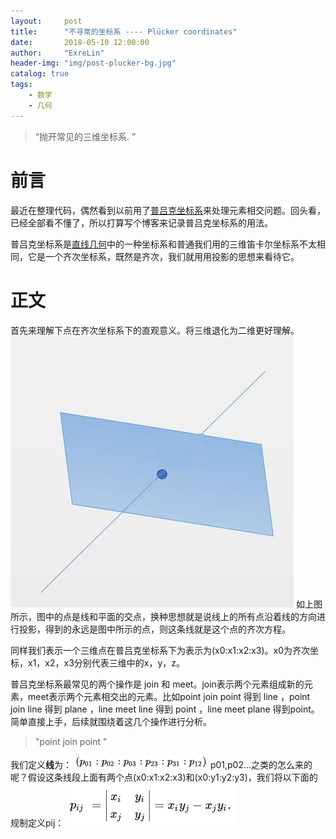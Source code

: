 ```yaml
---
layout:     post
title:      "不寻常的坐标系 ---- Plücker coordinates"
date:       2018-05-10 12:00:00
author:     "ExreLin"
header-img: "img/post-plucker-bg.jpg"
catalog: true
tags:
    - 数学 
    - 几何
---
```


> “抛开常见的三维坐标系. ”

# 前言

最近在整理代码，偶然看到以前用了[普吕克坐标系](https://en.wikipedia.org/wiki/Plücker_coordinates)来处理元素相交问题。回头看，已经全部看不懂了，所以打算写个博客来记录普吕克坐标系的用法。

普吕克坐标系是[直线几何](https://baike.baidu.com/item/直线几何/3832387?fr=aladdin)中的一种坐标系和普通我们用的三维笛卡尔坐标系不太相同，它是一个齐次坐标系，既然是齐次，我们就用用投影的思想来看待它。

# 正文

首先来理解下点在齐次坐标系下的直观意义。将三维退化为二维更好理解。
![点的齐次理解](/img/in-post/plucker/post-plucker-point.jpg)
如上图所示，图中的点是线和平面的交点，换种思想就是说线上的所有点沿着线的方向进行投影，得到的永远是图中所示的点，则这条线就是这个点的齐次方程。

同样我们表示一个三维点在普吕克坐标系下为表示为(x0:x1:x2:x3)。x0为齐次坐标，x1，x2，x3分别代表三维中的x，y，z。

普吕克坐标系最常见的两个操作是 join 和 meet。join表示两个元素组成新的元素，meet表示两个元素相交出的元素。比如point join point 得到 line ，point join line 得到 plane ，line meet line 得到 point ，line  meet plane 得到point。简单直接上手，后续就围绕着这几个操作进行分析。

>"point join point "

我们定义<b>线</b>为：
![线的定义](/img/in-post/plucker/line.png)
p01,p02...之类的怎么来的呢？假设这条线段上面有两个点(x0:x1:x2:x3)和(x0:y1:y2:y3)，我们将以下面的规制定义pij：
![pij的定义](/img/in-post/plucker/pij.jpg)
